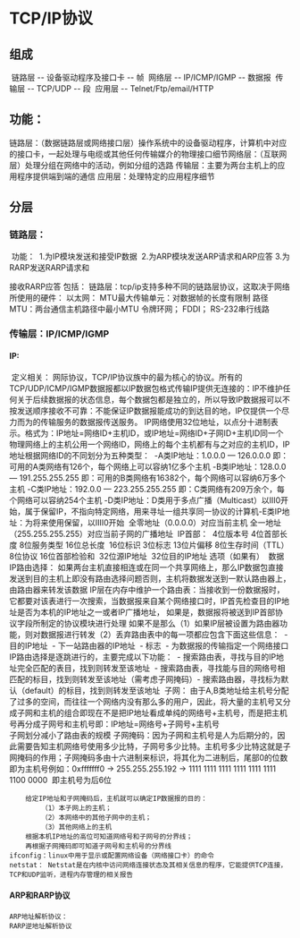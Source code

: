# TCP/IP协议  
## 组成  
​	链路层	--	设备驱动程序及接口卡	--	帧
​	网络层	--	IP/ICMP/IGMP	--	数据报
​	传输层	--	TCP/UDP		--	段
​	应用层	--	Telnet/Ftp/email/HTTP

## 功能：
​	链路层：（数据链路层或网络接口层）操作系统中的设备驱动程序，计算机中对应的接口卡，一起处理与电缆或其他任何传输媒介的物理接口细节
​	网络层：（互联网层）处理分组在网络中的活动，例如分组的选路
​	传输层：主要为两台主机上的应用程序提供端到端的通信
​	应用层：处理特定的应用程序细节
## 分层
### 链路层：
​	功能：
​		1.为IP模块发送和接受IP数据
​		2.为ARP模块发送ARP请求和ARP应答
​		3.为RARP发送RARP请求和

接收RARP应答
	包括：
		链路层：tcp/ip支持多种不同的链路层协议，这取决于网络所使用的硬件：
			以太网： MTU最大传输单元：对数据帧的长度有限制
					路径MTU：两台通信主机路径中最小MTU
			令牌环网；
			FDDI；
			RS-232串行线路
### 传输层：IP/ICMP/IGMP
#### IP: 
​	定义相关：
​		网际协议，TCP/IP协议族中的最为核心的协议。所有的TCP/UDP/ICMP/IGMP数据报都以IP数据包格式传输
​		IP提供无连接的：IP不维护任何关于后续数据报的状态信息，每个数据包都是独立的，所以导致IP数据报可以不按发送顺序接收
​		不可靠：不能保证IP数据报能成功的到达目的地，IP仅提供一个尽力而为的传输服务
​		的数据报传送服务。
​		IP网络使用32位地址，以点分十进制表示。格式为：IP地址=网络ID+主机ID，或IP地址=网络ID+子网ID+主机ID
​		同一个物理网络上的主机公用一个网络ID，网络上的每个主机都有与之对应的主机ID，
​		IP地址根据网络ID的不同划分为五种类型：
​		 	-A类IP地址：1.0.0.0 — 126.0.0.0	即：可用的A类网络有126个，每个网络上可以容纳1亿多个主机
​			-B类IP地址：128.0.0 — 191.255.255.255 即：可用的B类网络有16382个，每个网络可以容纳6万多个主机
​			-C类IP地址：192.0.0 — 223.255.255.255 即：C类网络有209万余个，每个网络可以容纳254个主机 
​			-D类IP地址：D类用于多点广播（Multicast）以III0开始，属于保留IP，不指向特定网络，用来寻址一组共享同一协议的计算机
​			-E类IP地址：为将来使用保留，以IIII0开始
​			全零地址（0.0.0.0）对应当前主机 全一地址（255.255.255.255）对应当前子网的广播地址
​	IP首部： 
​		4位版本号 4位首部长度 8位服务类型	16位总长度
​		16位标识  						3位标志  13位片偏移
​		8位生存时间（TTL）    8位协议  	16位首部检验和
​		32位源IP地址
​		32位目的IP地址
​		选项（如果有）
​		数据
​	IP路由选择： 
​		如果两台主机直接相连或在同一个共享网络上，那么IP数据包直接发送到目的主机上即没有路由选择问题
​		否则，主机将数据发送到一默认路由器上，由路由器来转发该数据
​		IP层在内存中维护一个路由表：当接收到一份数据报时，它都要对该表进行一次搜索，当数据报来自某个网络接口时，
​		IP首先检查目的IP地址是否为本机的IP地址之一或者IP广播地址，
​		如果是，数据报将被送到IP首部协议字段所制定的协议模块进行处理
​		如果不是那么（1）如果IP层被设置为路由器功能，则对数据报进行转发（2）丢弃
​		路由表中的每一项都应包含下面这些信息：
​			- 目的IP地址
​			- 下一站路由器的IP地址
​			- 标志
​			- 为数据报的传输指定一个网络接口
​		IP路由选择是逐跳进行的，主要完成以下功能：
​			- 搜索路由表，寻找与目的IP地址完全匹配的表目，找到则转发至该地址
​			- 搜索路由表，寻找能与目的网络号相匹配的标目，找到则转发至该地址（需考虑子网掩码）
​			- 搜索路由器，寻找标为默认（default）的标目，找到则转发至该地址
​			子网：
​			由于A,B类地址给主机号分配了过多的空间，而往往一个网络内没有那么多的用户，因此，将大量的主机号又分成子网和主机的组合即
​			现在不是把IP地址看成单纯的网络号+主机号，而是把主机号再分成子网号和主机号即：IP地址=网络号+子网号+主机号		
​			子网划分减小了路由表的规模
​			子网掩码：因为子网和主机号是人为后期分的，因此需要告知主机网络号使用多少比特，子网号多少比特。主机号多少比特这就是子网掩码的作用；子网掩码多由十六进制来标识，将其化为二进制后，尾部0的位数即为主机号
​			例如：0xfffffff0 -> 255.255.255.192 -> 1111 1111 1111 1111 1111 1111 1100 0000
​				即主机号为后6位

		给定IP地址和子网掩码后，主机就可以确定IP数据报的目的：
			（1）本子网上的主机；
			（2）本网络中的其他子网中的主机；
			（3）其他网络上的主机
		根据本机IP地址的高位可知道网络号和子网号的分界线；
		再根据子网掩码即可知道子网号和主机号的分界线
	ifconfig：linux中用于显示或配置网络设备（网络接口卡）的命令
	netstat： Netstat是在内核中访问网络连接状态及其相关信息的程序，它能提供TCP连接，TCP和UDP监听，进程内存管理的相关报告
#### ARP和RARP协议
	ARP地址解析协议：
	RARP逆地址解析协议